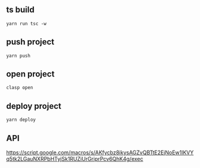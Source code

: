 
## ts build
```
yarn run tsc -w
```

## push project
```
yarn push
```

## open project
```
clasp open
```

## deploy project
```
yarn deploy
```

## API
https://script.google.com/macros/s/AKfycbz8ikysAGZvQBTtE2EjNoEw1lKVYq5tk2LGauNXRPbHTyjSk1RUZiUrGriprPcv6QhK4g/exec